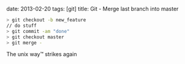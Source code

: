 date: 2013-02-20
tags: [git]
title: Git - Merge last branch into master

```bash
> git checkout -b new_feature
// do stuff
> git commit -am "done"
> git checkout master
> git merge -
```
The unix way™ strikes again